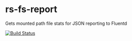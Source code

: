# rs-fs-report

Gets mounted path file stats for JSON reporting to Fluentd

[![Build Status](https://travis-ci.org/guangie88/rs-fs-report.svg?branch=develop)](https://travis-ci.org/guangie88/rs-fs-report)
